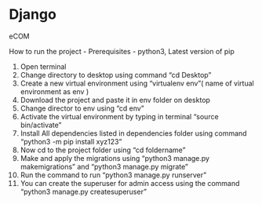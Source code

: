 # Django
eCOM

 How to run the project -
Prerequisites - python3, Latest version of pip
1) Open terminal
2) Change directory to desktop using command “cd Desktop”
3) Create a new virtual environment using “virtualenv env”( name of virtual environment as env
)
4) Download the project and paste it in env folder on desktop
5) Change director to env using “cd env”
6) Activate the virtual environment by typing in terminal “source bin/activate”
7) Install All dependencies listed in dependencies folder using command “python3 -m pip
install xyz123”
8) Now cd to the project folder using “cd foldername”
9) Make and apply the migrations using “python3 manage.py makemigrations” and “python3
manage.py migrate”
10) Run the command to run “python3 manage.py runserver”
11) You can create the superuser for admin access using the command “python3 manage.py
createsuperuser”
